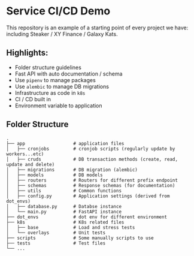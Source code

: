 # Service CI/CD Demo
This repository is an example of a starting point of every project we have: including Steaker / XY Finance / Galaxy Kats.

## Highlights:
- Folder structure guidelines
- Fast API with auto documentation / schema
- Use `pipenv` to manage packages
- Use `alembic` to manage DB migrations
- Infrastructure as code in `k8s`
- CI / CD built in
- Environment variable to application


## Folder Structure
```
.
├── app                  # application files
│   ├── cronjobs         # cronjob scripts (regularly update by workers...etc)
│   ├── cruds            # DB transaction methods (create, read, update and delete)
│   ├── migrations       # DB migration (alembic)
│   ├── models           # DB models
│   ├── routers          # Routers for different prefix endpoint
│   ├── schemas          # Response schemas (for documentation)
│   ├── utils            # Common functions
│   ├── config.py        # Application settings (derived from dot_envs)
│   ├── database.py      # Databse instance
│   └── main.py          # FastAPI instance
├── dot_envs             # dot env for different environment
├── k8s                  # K8s related files
│   ├── base             # Load and stress tests
│   └── overlays         # Unit tests
├── scripts              # Some manually scripts to use
├── tests                # Test files
└── ...
```

